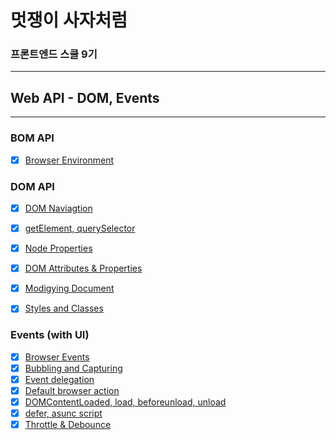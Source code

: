 # 멋쟁이 사자처럼
### 프론트엔드 스쿨 9기


---

## Web API - DOM, Events

---

### BOM API
- [x] [Browser Environment](https://github.com/dohehehe/core-javascript/blob/02.dom/client/chapter/dom/01.BOM.js)



### DOM API
- [x] [DOM Naviagtion](https://github.com/dohehehe/core-javascript/blob/02.dom/client/chapter/dom/02.DOM.js)
- [x] [getElement, querySelector](https://github.com/dohehehe/core-javascript/blob/02.dom/client/chapter/dom/02.DOM.js)
- [x] [Node Properties](https://github.com/dohehehe/core-javascript/blob/02.dom/client/chapter/dom/03.nodeClass.js)
- [x] [DOM Attributes & Properties](https://github.com/dohehehe/core-javascript/blob/02.dom/client/chapter/dom/04.attributes.js)
- [x] [Modigying Document](https://github.com/dohehehe/core-javascript/blob/02.dom/client/chapter/dom/05.manipulation.js)
- [x] [Styles and Classes](https://github.com/dohehehe/core-javascript/blob/02.dom/client/chapter/dom/06.style.js)


### Events (with UI)
- [x] [Browser Events]()
- [x] [Bubbling and Capturing]()
- [x] [Event delegation]()
- [x] [Default browser action]()
- [x] [DOMContentLoaded, load, 
beforeunload, unload]()
- [x] [defer, asunc script]()
- [x] [Throttle & Debounce]()
